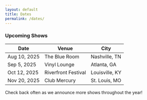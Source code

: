 ```yaml
---
layout: default
title: Dates
permalink: /dates/
---
```


### Upcoming Shows

| Date       | Venue                    | City          |
|------------|--------------------------|---------------|
| Aug 10, 2025 | The Blue Room            | Nashville, TN |
| Sep 5, 2025  | Vinyl Lounge            | Atlanta, GA   |
| Oct 12, 2025 | Riverfront Festival     | Louisville, KY|
| Nov 20, 2025 | Club Mercury            | St. Louis, MO |

Check back often as we announce more shows throughout the year!
